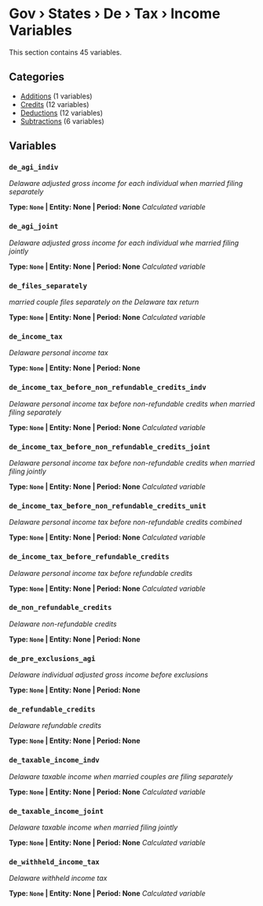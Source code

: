 # Gov › States › De › Tax › Income Variables

This section contains 45 variables.

## Categories

- [Additions](additions/index.md) (1 variables)
- [Credits](credits/index.md) (12 variables)
- [Deductions](deductions/index.md) (12 variables)
- [Subtractions](subtractions/index.md) (6 variables)

## Variables

### `de_agi_indiv`
*Delaware adjusted gross income for each individual when married filing separately*

**Type: `None` | Entity: None | Period: None**
*Calculated variable*

### `de_agi_joint`
*Delaware adjusted gross income for each individual whe married filing jointly*

**Type: `None` | Entity: None | Period: None**
*Calculated variable*

### `de_files_separately`
*married couple files separately on the Delaware tax return*

**Type: `None` | Entity: None | Period: None**
*Calculated variable*

### `de_income_tax`
*Delaware personal income tax*

**Type: `None` | Entity: None | Period: None**

### `de_income_tax_before_non_refundable_credits_indv`
*Delaware personal income tax before non-refundable credits when married filing separately*

**Type: `None` | Entity: None | Period: None**
*Calculated variable*

### `de_income_tax_before_non_refundable_credits_joint`
*Delaware personal income tax before non-refundable credits when married filing jointly*

**Type: `None` | Entity: None | Period: None**
*Calculated variable*

### `de_income_tax_before_non_refundable_credits_unit`
*Delaware personal income tax before non-refundable credits combined*

**Type: `None` | Entity: None | Period: None**
*Calculated variable*

### `de_income_tax_before_refundable_credits`
*Delaware personal income tax before refundable credits*

**Type: `None` | Entity: None | Period: None**
*Calculated variable*

### `de_non_refundable_credits`
*Delaware non-refundable credits*

**Type: `None` | Entity: None | Period: None**

### `de_pre_exclusions_agi`
*Delaware individual adjusted gross income before exclusions*

**Type: `None` | Entity: None | Period: None**

### `de_refundable_credits`
*Delaware refundable credits*

**Type: `None` | Entity: None | Period: None**

### `de_taxable_income_indv`
*Delaware taxable income when married couples are filing separately*

**Type: `None` | Entity: None | Period: None**
*Calculated variable*

### `de_taxable_income_joint`
*Delaware taxable income when married filing jointly*

**Type: `None` | Entity: None | Period: None**
*Calculated variable*

### `de_withheld_income_tax`
*Delaware withheld income tax*

**Type: `None` | Entity: None | Period: None**
*Calculated variable*
